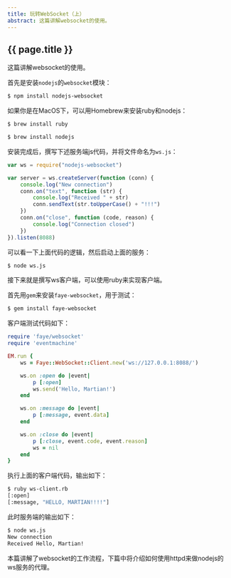 ```yaml
---
title: 玩转WebSocket（上）
abstract: 这篇讲解websocket的使用。
---
```


## {{ page.title }}

这篇讲解websocket的使用。

首先是安装`nodejs`的`websocket`模块：

```bash
$ npm install nodejs-websocket 
```

如果你是在MacOS下，可以用Homebrew来安装ruby和nodejs：

```bash
$ brew install ruby
```

```bash
$ brew install nodejs
```

安装完成后，撰写下述服务端js代码，并将文件命名为`ws.js`：

```javascript
var ws = require("nodejs-websocket")

var server = ws.createServer(function (conn) {
    console.log("New connection")
    conn.on("text", function (str) {
        console.log("Received " + str)
        conn.sendText(str.toUpperCase() + "!!!")
    })
    conn.on("close", function (code, reason) {
        console.log("Connection closed")
    })
}).listen(8088)
```

可以看一下上面代码的逻辑，然后启动上面的服务：

```bash
$ node ws.js
```

接下来就是撰写ws客户端，可以使用ruby来实现客户端。

首先用`gem`来安装`faye-websocket`，用于测试：

```bash
$ gem install faye-websocket
```

客户端测试代码如下：

```ruby
require 'faye/websocket'
require 'eventmachine'

EM.run {
    ws = Faye::WebSocket::Client.new('ws://127.0.0.1:8088/')

    ws.on :open do |event|
        p [:open]
        ws.send('Hello, Martian!')
    end

    ws.on :message do |event|
        p [:message, event.data]
    end

    ws.on :close do |event|
        p [:close, event.code, event.reason]
        ws = nil
    end
}
```

执行上面的客户端代码，输出如下：

```bash
$ ruby ws-client.rb
[:open]
[:message, "HELLO, MARTIAN!!!!"]
```

此时服务端的输出如下：

```bash
$ node ws.js
New connection
Received Hello, Martian!
``` 

本篇讲解了websocket的工作流程，下篇中将介绍如何使用httpd来做nodejs的ws服务的代理。